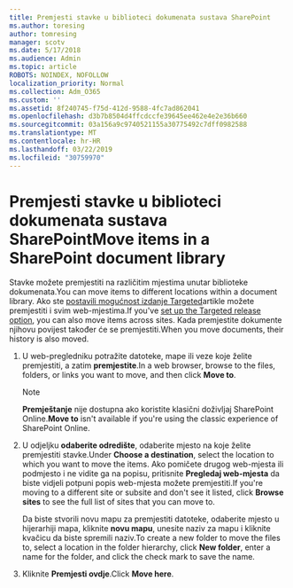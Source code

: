 ```yaml
---
title: Premjesti stavke u biblioteci dokumenata sustava SharePoint
ms.author: toresing
author: tomresing
manager: scotv
ms.date: 5/17/2018
ms.audience: Admin
ms.topic: article
ROBOTS: NOINDEX, NOFOLLOW
localization_priority: Normal
ms.collection: Adm_O365
ms.custom: ''
ms.assetid: 8f240745-f75d-412d-9588-4fc7ad862041
ms.openlocfilehash: d3b7b8504d4ffcdccfe39645ee462e4e2e36b660
ms.sourcegitcommit: 03a156a9c9740521155a30775492c7dff0982588
ms.translationtype: MT
ms.contentlocale: hr-HR
ms.lasthandoff: 03/22/2019
ms.locfileid: "30759970"
---
```

# <a name="move-items-in-a-sharepoint-document-library"></a><span data-ttu-id="bbbf0-102">Premjesti stavke u biblioteci dokumenata sustava SharePoint</span><span class="sxs-lookup"><span data-stu-id="bbbf0-102">Move items in a SharePoint document library</span></span>

<span data-ttu-id="bbbf0-103">Stavke možete premjestiti na različitim mjestima unutar biblioteke dokumenata.</span><span class="sxs-lookup"><span data-stu-id="bbbf0-103">You can move items to different locations within a document library.</span></span> <span data-ttu-id="bbbf0-104">Ako ste [postavili mogućnost izdanje Targeted](https://go.microsoft.com/fwlink/?linkid=622980)artikle možete premjestiti i svim web-mjestima.</span><span class="sxs-lookup"><span data-stu-id="bbbf0-104">If you've [set up the Targeted release option](https://go.microsoft.com/fwlink/?linkid=622980), you can also move items across sites.</span></span> <span data-ttu-id="bbbf0-105">Kada premjestite dokumente njihovu povijest također će se premjestiti.</span><span class="sxs-lookup"><span data-stu-id="bbbf0-105">When you move documents, their history is also moved.</span></span>
  
1. <span data-ttu-id="bbbf0-106">U web-pregledniku potražite datoteke, mape ili veze koje želite premjestiti, a zatim **premjestite**.</span><span class="sxs-lookup"><span data-stu-id="bbbf0-106">In a web browser, browse to the files, folders, or links you want to move, and then click **Move to**.</span></span>
    
    > [!NOTE]
    > <span data-ttu-id="bbbf0-107">**Premještanje** nije dostupna ako koristite klasični doživljaj SharePoint Online.</span><span class="sxs-lookup"><span data-stu-id="bbbf0-107">**Move to** isn't available if you're using the classic experience of SharePoint Online.</span></span> 
  
2. <span data-ttu-id="bbbf0-108">U odjeljku **odaberite odredište**, odaberite mjesto na koje želite premjestiti stavke.</span><span class="sxs-lookup"><span data-stu-id="bbbf0-108">Under **Choose a destination**, select the location to which you want to move the items.</span></span> <span data-ttu-id="bbbf0-109">Ako pomičete drugog web-mjesta ili podmjesto i ne vidite ga na popisu, pritisnite **Pregledaj web-mjesta** da biste vidjeli potpuni popis web-mjesta možete premjestiti.</span><span class="sxs-lookup"><span data-stu-id="bbbf0-109">If you're moving to a different site or subsite and don't see it listed, click **Browse sites** to see the full list of sites that you can move to.</span></span> 
    
    <span data-ttu-id="bbbf0-110">Da biste stvorili novu mapu za premjestiti datoteke, odaberite mjesto u hijerarhiji mapa, kliknite **novu mapu**, unesite naziv za mapu i kliknite kvačicu da biste spremili naziv.</span><span class="sxs-lookup"><span data-stu-id="bbbf0-110">To create a new folder to move the files to, select a location in the folder hierarchy, click **New folder**, enter a name for the folder, and click the check mark to save the name.</span></span>
    
3. <span data-ttu-id="bbbf0-111">Kliknite **Premjesti ovdje**.</span><span class="sxs-lookup"><span data-stu-id="bbbf0-111">Click **Move here**.</span></span>
    

